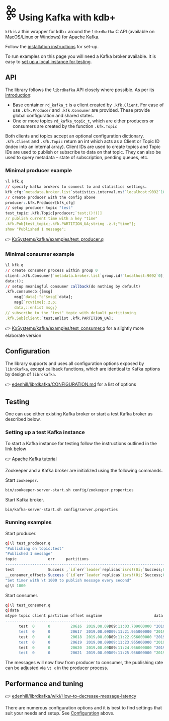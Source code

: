 # ![Apache Kafka](kafka.png) Using Kafka with kdb+



`kfk` is a thin wrapper for kdb+ around the 
 `librdkafka` C API (available on [MacOS/Linux](https://github.com/edenhill/librdkafka) or [Windows](https://www.nuget.org/packages/librdkafka.redist/1.0.0)) for [Apache Kafka](https://kafka.apache.org/).

Follow the [installation instructions](../README.md#building-and-installation) for set-up.

To run examples on this page you will need a Kafka broker available. It is easy to [set up a local instance for testing](../README.md#setting-up-test-kafka-instance).


## API

The library follows the `librdkafka` API closely where possible.
As per its [introduction](https://github.com/edenhill/librdkafka/blob/master/INTRODUCTION.md):

-   Base container `rd_kafka_t` is a client created by `.kfk.Client`. For ease of use `.kfk.Producer` and `.kfk.Consumer` are provided. These provide global configuration and shared states.
-   One or more topics `rd_kafka_topic_t`, which are either producers or consumers are created by the function `.kfk.Topic` 

Both clients and topics accept an optional configuration dictionary.
`.kfk.Client` and `.kfk.Topic` return an int which acts as a Client or Topic ID (index into an internal array). Client IDs are used to create topics and Topic IDs are used to publish or subscribe to data on that topic. They can also be used to query metadata – state of subscription, pending queues, etc.


### Minimal producer example

```q
\l kfk.q
// specify kafka brokers to connect to and statistics settings.
kfk_cfg:`metadata.broker.list`statistics.interval.ms!`localhost:9092`10000
// create producer with the config above
producer:.kfk.Producer[kfk_cfg]
// setup producer topic "test"
test_topic:.kfk.Topic[producer;`test;()!()]
// publish current time with a key "time"
.kfk.Pub[test_topic;.kfk.PARTITION_UA;string .z.t;"time"];
show "Published 1 message";
```

:point_right: 
[KxSystems/kafka/examples/test_producer.q](https://github.com/KxSystems/kafka/blob/master/examples/test_producer.q)


### Minimal consumer example

```q
\l kfk.q
// create consumer process within group 0
client:.kfk.Consumer[`metadata.broker.list`group.id!`localhost:9092`0];
data:();
// setup meaningful consumer callback(do nothing by default)
.kfk.consumecb:{[msg]
    msg[`data]:"c"$msg[`data];
    msg[`rcvtime]:.z.p;
    data,::enlist msg;}
// subscribe to the "test" topic with default partitioning
.kfk.Sub[client;`test;enlist .kfk.PARTITION_UA];
```

:point_right: 
[KxSystems/kafka/examples/test_consumer.q](https://github.com/KxSystems/kafka/blob/master/examples/test_consumer.q) for a slightly more elaborate version 


## Configuration

The library supports and uses all configuration options exposed by `librdkafka`, except callback functions, which are identical to Kafka options by design of `librdkafka`. 

:point_right: 
[edenhill/librdkafka/CONFIGURATION.md](https://github.com/edenhill/librdkafka/blob/master/CONFIGURATION.md) for a list of options


## Testing

One can use either existing Kafka broker or start a test Kafka broker as described below.


### Setting up a test Kafka instance

To start a Kafka instance for testing follow the instructions outlined in the link below

:point_right: 
[Apache Kafka tutorial](http://kafka.apache.org/documentation.html#quickstart)

Zookeeper and a Kafka broker are initialized using the following commands.

Start `zookeeper`.

```bash
bin/zookeeper-server-start.sh config/zookeeper.properties
```

Start Kafka broker.

```bash
bin/kafka-server-start.sh config/server.properties
```


### Running examples

Start producer.

```q
q)\l test_producer.q
"Publishing on topic:test"
"Published 1 message"
topic              err     partitions                                        ..
-----------------------------------------------------------------------------..
test               Success ,`id`err`leader`replicas`isrs!(0i;`Success;0i;,0i;..
__consumer_offsets Success (`id`err`leader`replicas`isrs!(0i;`Success;0i;,0i;..
"Set timer with \t 1000 to publish message every second"
q)\t 1000
```

Start consumer.

```q
q)\l test_consumer.q
q)data
mtype topic client partition offset msgtime                       data       ..
-----------------------------------------------------------------------------..
      test  0      0         20616  2019.08.09D09:11:03.709000000 "2019.08.09..
      test  0      0         20617  2019.08.09D09:11:21.955000000 "2019.08.09..
      test  0      0         20618  2019.08.09D09:11:22.956000000 "2019.08.09..
      test  0      0         20619  2019.08.09D09:11:23.955000000 "2019.08.09..
      test  0      0         20620  2019.08.09D09:11:24.956000000 "2019.08.09..
      test  0      0         20621  2019.08.09D09:11:25.956000000 "2019.08.09..
```

The messages will now flow from producer to consumer, the publishing rate can be adjusted via `\t x` in the producer process.


## Performance and tuning

:point_right: 
[edenhill/librdkafka/wiki/How-to-decrease-message-latency](https://github.com/edenhill/librdkafka/wiki/How-to-decrease-message-latency)

There are numerous configuration options and it is best to find settings that suit your needs and setup. See [Configuration](#configuration) above. 
